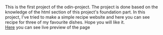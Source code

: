This is the first project of the odin-project. The project is done based on the knowledge of the html section of this project's foundation part. In this project, I've tried to make a simple recipe website and here you can see recipe for three of my favourite dishes. Hope you will like it. <br />
[Here](https://mahirrafid.github.io/odin-recipes/) you can see live preview of the page
